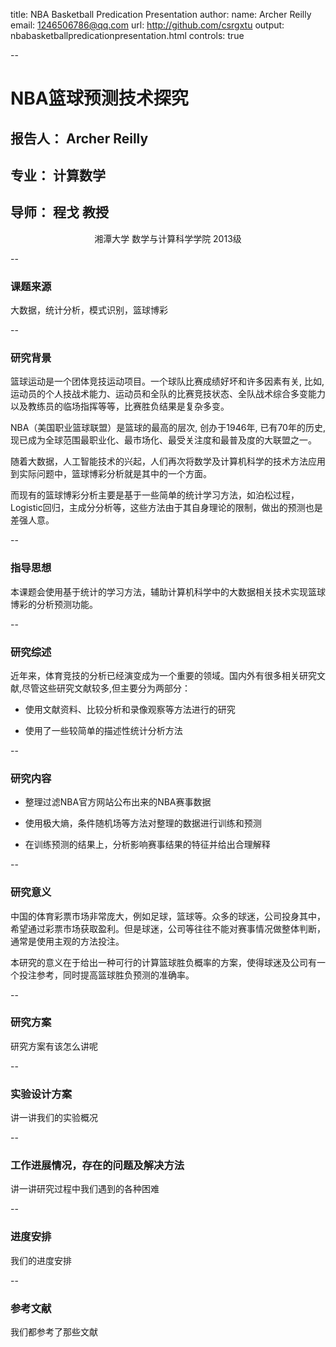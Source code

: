 title: NBA Basketball Predication Presentation
author:
  name: Archer Reilly
  email: 1246506786@qq.com
  url: http://github.com/csrgxtu
output: nbabasketballpredicationpresentation.html
controls: true

--
# NBA篮球预测技术探究
## 报告人： Archer Reilly
## 专业： 计算数学
## 导师： 程戈 教授

<center>湘潭大学 数学与计算科学学院 2013级</center>

--
### 课题来源
大数据，统计分析，模式识别，篮球博彩

--
### 研究背景
篮球运动是一个团体竞技运动项目。一个球队比赛成绩好坏和许多因素有关, 比如, 运动员的个人技战术能力、运动员和全队的比赛竞技状态、全队战术综合多变能力以及教练员的临场指挥等等，比赛胜负结果是复杂多变。

NBA（美国职业篮球联盟）是篮球的最高的层次, 创办于1946年, 已有70年的历史, 现已成为全球范围最职业化、最市场化、最受关注度和最普及度的大联盟之一。

随着大数据，人工智能技术的兴起，人们再次将数学及计算机科学的技术方法应用到实际问题中，篮球博彩分析就是其中的一个方面。

而现有的篮球博彩分析主要是基于一些简单的统计学习方法，如泊松过程，Logistic回归，主成分分析等，这些方法由于其自身理论的限制，做出的预测也是差强人意。

--
### 指导思想
本课题会使用基于统计的学习方法，辅助计算机科学中的大数据相关技术实现篮球博彩的分析预测功能。

--
### 研究综述
近年来，体育竞技的分析已经演变成为一个重要的领域。国内外有很多相关研究文献,尽管这些研究文献较多,但主要分为两部分：

* 使用文献资料、比较分析和录像观察等方法进行的研究

* 使用了一些较简单的描述性统计分析方法


--
### 研究内容
* 整理过滤NBA官方网站公布出来的NBA赛事数据

* 使用极大熵，条件随机场等方法对整理的数据进行训练和预测

* 在训练预测的结果上，分析影响赛事结果的特征并给出合理解释

--
### 研究意义
中国的体育彩票市场非常庞大，例如足球，篮球等。众多的球迷，公司投身其中，希望通过彩票市场获取盈利。但是球迷，公司等往往不能对赛事情况做整体判断，通常是使用主观的方法投注。

本研究的意义在于给出一种可行的计算篮球胜负概率的方案，使得球迷及公司有一个投注参考，同时提高篮球胜负预测的准确率。

--
### 研究方案
研究方案有该怎么讲呢

--
### 实验设计方案
讲一讲我们的实验概况

--
### 工作进展情况，存在的问题及解决方法
讲一讲研究过程中我们遇到的各种困难

--
### 进度安排
我们的进度安排

--
### 参考文献
我们都参考了那些文献
